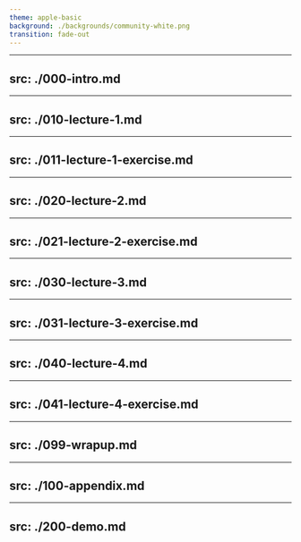 ```yaml
---
theme: apple-basic
background: ./backgrounds/community-white.png
transition: fade-out
---
```


---
src: ./000-intro.md
---
---
src: ./010-lecture-1.md
---
---
src: ./011-lecture-1-exercise.md
---
---
src: ./020-lecture-2.md
---
---
src: ./021-lecture-2-exercise.md
---
---
src: ./030-lecture-3.md
---
---
src: ./031-lecture-3-exercise.md
---
---
src: ./040-lecture-4.md
---
---
src: ./041-lecture-4-exercise.md
---
---
src: ./099-wrapup.md
---
---
src: ./100-appendix.md
---
---
src: ./200-demo.md
---
